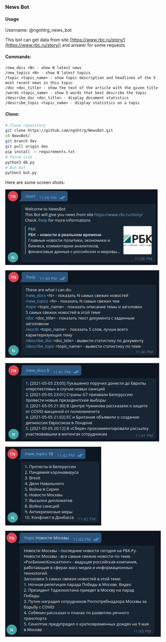 ### News Bot

#### Usage
Username: @ngnhtrg_news_bot

This bot can get data from site [https://www.rbc.ru/story/](https://www.rbc.ru/story/)
and answer for some requests

#### Commands:
```
/new_docs <N> - show N latest news
/new_topics <N> - show N latest topics
/topic <topic_name> - show topic description and headlines of the 5 most recent news in this topic
/doc <doc_title> - show the text of the article with the given title
/words <topic_name> - show 5 words that best describe the topic
/describe_doc <doc_title> - display document statistics
/describe_topic <topic_name> - display statistics on a topic
```
#### Clone:

```bash
# Clone repository
git clone https://github.com/ngnhtrg/NewsBot.git
cd NewsBot/
git branch dev
git pull origin dev
pip install -r requirements.txt
# Parse site
python3 db.py
# Run bot
python3 bot.py
```

Here are some screen shots:

![alt text](https://github.com/ngnhtrg/NewsBot/blob/dev/demo/start.png)

![alt text](https://github.com/ngnhtrg/NewsBot/blob/dev/demo/help.png)

![alt text](https://github.com/ngnhtrg/NewsBot/blob/dev/demo/new_docs.png)

![alt text](https://github.com/ngnhtrg/NewsBot/blob/dev/demo/new_topics.png)

![alt text](https://github.com/ngnhtrg/NewsBot/blob/dev/demo/topic.png)

